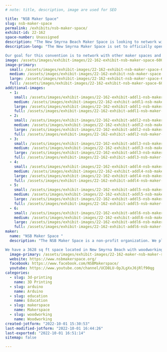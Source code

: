 ```yaml
---
# note: title, description, image are used for SEO

title: "NSB Maker Space"
slug: nsb-maker-space
permalink: /exhibits/nsb-maker-space/
exhibit-id: 22-162
space-number: Unassigned
description: "The New Smyrna Beach Maker Space is looking to network with makers and show off some of our projects"
description-long: "The New Smyrna Maker Space is set to officially open in 2023. We are a non-profit and the only maker space of its kind in Volusia County.  We would like to be able to provide a great experience and value for makers in our community. 

Our goal for this convention is to network with other maker spaces and attract members and volunteers who want to help. We will have photos of our space and examples of the workshops we have had in the past.  Our exhibit would also showcase some projects our members have made."
image: /assets/images/exhibit-images/22-162-exhibit-nsb-maker-space-600-506897650-large.jpeg
image-primary: 
  small: /assets/images/exhibit-images/22-162-exhibit-nsb-maker-space-600-506897650-small.jpeg
  medium: /assets/images/exhibit-images/22-162-exhibit-nsb-maker-space-600-506897650-medium.jpeg
  large: /assets/images/exhibit-images/22-162-exhibit-nsb-maker-space-600-506897650-large.jpeg
  full: /assets/images/exhibit-images/22-162-exhibit-nsb-maker-space-600-506897650-full.jpeg
additional-images: 
  - 1:
    small: /assets/images/exhibit-images/22-162-exhibit-addl1-nsb-maker-space-306883162-456663673162825-7684303109834641005-n-small.jpg
    medium: /assets/images/exhibit-images/22-162-exhibit-addl1-nsb-maker-space-306883162-456663673162825-7684303109834641005-n-medium.jpg
    large: /assets/images/exhibit-images/22-162-exhibit-addl1-nsb-maker-space-306883162-456663673162825-7684303109834641005-n-large.jpg
    full: /assets/images/exhibit-images/22-162-exhibit-addl1-nsb-maker-space-306883162-456663673162825-7684303109834641005-n-full.jpg
  - 2:
    small: /assets/images/exhibit-images/22-162-exhibit-addl2-nsb-maker-space-308644583-2082756568575055-1770831517235476972-n-small.jpg
    medium: /assets/images/exhibit-images/22-162-exhibit-addl2-nsb-maker-space-308644583-2082756568575055-1770831517235476972-n-medium.jpg
    large: /assets/images/exhibit-images/22-162-exhibit-addl2-nsb-maker-space-308644583-2082756568575055-1770831517235476972-n-large.jpg
    full: /assets/images/exhibit-images/22-162-exhibit-addl2-nsb-maker-space-308644583-2082756568575055-1770831517235476972-n-full.jpg
  - 3:
    small: /assets/images/exhibit-images/22-162-exhibit-addl3-nsb-maker-space-600-448150928-small.jpeg
    medium: /assets/images/exhibit-images/22-162-exhibit-addl3-nsb-maker-space-600-448150928-medium.jpeg
    large: /assets/images/exhibit-images/22-162-exhibit-addl3-nsb-maker-space-600-448150928-large.jpeg
    full: /assets/images/exhibit-images/22-162-exhibit-addl3-nsb-maker-space-600-448150928-full.jpeg
  - 4:
    small: /assets/images/exhibit-images/22-162-exhibit-addl4-nsb-maker-space-600-505835955-small.jpeg
    medium: /assets/images/exhibit-images/22-162-exhibit-addl4-nsb-maker-space-600-505835955-medium.jpeg
    large: /assets/images/exhibit-images/22-162-exhibit-addl4-nsb-maker-space-600-505835955-large.jpeg
    full: /assets/images/exhibit-images/22-162-exhibit-addl4-nsb-maker-space-600-505835955-full.jpeg
  - 5:
    small: /assets/images/exhibit-images/22-162-exhibit-addl5-nsb-maker-space-600-506048402-small.jpeg
    medium: /assets/images/exhibit-images/22-162-exhibit-addl5-nsb-maker-space-600-506048402-medium.jpeg
    large: /assets/images/exhibit-images/22-162-exhibit-addl5-nsb-maker-space-600-506048402-large.jpeg
    full: /assets/images/exhibit-images/22-162-exhibit-addl5-nsb-maker-space-600-506048402-full.jpeg
  - 6:
    small: /assets/images/exhibit-images/22-162-exhibit-addl6-nsb-maker-space-67324691-1173048382879216-4469145794858975232-n-small.jpg
    medium: /assets/images/exhibit-images/22-162-exhibit-addl6-nsb-maker-space-67324691-1173048382879216-4469145794858975232-n-medium.jpg
    large: /assets/images/exhibit-images/22-162-exhibit-addl6-nsb-maker-space-67324691-1173048382879216-4469145794858975232-n-large.jpg
    full: /assets/images/exhibit-images/22-162-exhibit-addl6-nsb-maker-space-67324691-1173048382879216-4469145794858975232-n-full.jpg
maker: 
  name: "NSB Maker Space "
  description: "The NSB Maker Space is a non-profit organization. We plan on being officially open in 2023 when the space will be available for members to use the tools and equipment and attend workshops and classes.

We have a 3628 sq ft space located in New Smyrna Beach with woodworking tools and machinery; electronic analysis, repair, and assembly stations; 3d-printers; and workbenches. Our goal is to develop a space where members of the community can come together to build, share, and learn. "
  image-primary: /assets/images/exhibit-images/22-162-maker-nsb-maker-space-299656982-1051658952384133-4021271691014319470-n-medium.jpg
  website: https://www.nsbmakerspace.org/
  facebook: https://www.facebook.com/NSBMakerspace/
  youtube: https://www.youtube.com/channel/UCD8LU-OpJLgXxJ6jRlf90qg
categories: 
  - slug: 3d-printing
    name: 3D Printing
  - slug: arduino
    name: Arduino
  - slug: education
    name: Education
  - slug: makerspace
    name: Makerspace
  - slug: woodworking
    name: Woodworking
created-jotform: "2022-10-01 15:30:53"
last-modified-jotform: "2022-10-01 16:44:26"
last-exported: "2022-10-01 16:51:14"
sitemap: false

---
```

